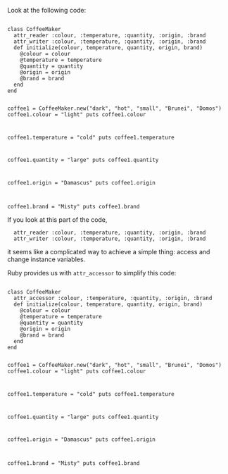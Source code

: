 Look at the following code:

<Editor lang="ruby">
<code>
class CoffeeMaker
  attr_reader :colour, :temperature, :quantity, :origin, :brand
  attr_writer :colour, :temperature, :quantity, :origin, :brand
  def initialize(colour, temperature, quantity, origin, brand)
    @colour = colour
    @temperature = temperature
    @quantity = quantity
    @origin = origin
    @brand = brand
  end
end

coffee1 = CoffeeMaker.new("dark", "hot", "small", "Brunei", "Domos")
coffee1.colour = "light"
puts coffee1.colour

coffee1.temperature = "cold"
puts coffee1.temperature

coffee1.quantity = "large"
puts coffee1.quantity

coffee1.origin = "Damascus"
puts coffee1.origin

coffee1.brand = "Misty"
puts coffee1.brand
</code>
</Editor>

If you look at this part of the code,

```
  attr_reader :colour, :temperature, :quantity, :origin, :brand
  attr_writer :colour, :temperature, :quantity, :origin, :brand
```

it seems like a complicated way to
achieve a simple thing: access and
change instance variables.

Ruby provides us with `attr_accessor` to
simplify this code:

<Editor lang="ruby">
<code>
class CoffeeMaker
  attr_accessor :colour, :temperature, :quantity, :origin, :brand
  def initialize(colour, temperature, quantity, origin, brand)
    @colour = colour
    @temperature = temperature
    @quantity = quantity
    @origin = origin
    @brand = brand
  end
end

coffee1 = CoffeeMaker.new("dark", "hot", "small", "Brunei", "Domos")
coffee1.colour = "light"
puts coffee1.colour

coffee1.temperature = "cold"
puts coffee1.temperature

coffee1.quantity = "large"
puts coffee1.quantity

coffee1.origin = "Damascus"
puts coffee1.origin

coffee1.brand = "Misty"
puts coffee1.brand
</code>
</Editor>